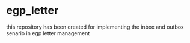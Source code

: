 # egp_letter
this repository has been created for implementing the inbox and outbox senario in egp letter management
